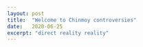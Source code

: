 ```yaml
---
layout: post
title:  "Welcome to Chinmoy controversies"
date:   2020-06-25
excerpt: "direct reality reality"
---
```

